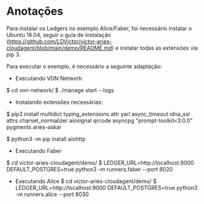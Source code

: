 # Anotações

Para instalar os Ledgers no exemplo Alice/Faber, foi necessário instalar o Ubuntu 18.04, seguir o guia de instalação (https://github.com/LDVictor/victor-aries-cloudagent/blob/main/demo/README.md) e instalar todas as extensões via pip 3.

Para executar o exemplo, é necessário a seguinte adaptação:

 - Executando VON Network:

$ cd von-network/
$ ./manage start --logs

 - Instalando extensões necessárias:

$ pip3 install multidict typing_extensions attr yarl async_timeout idna_ssl attrs charset_normalizer aiosignal qrcode asyncpg "prompt-toolkit<3.0.0" pygments aries-askar

$ python3 -m pip install aiohttp

 - Executando Faber

$ cd victor-aries-cloudagent/demo/
$ LEDGER_URL=http://localhost:9000 DEFAULT_POSTGRES=true python3 -m runners.faber --port 8020

 - Executando Alice
$ cd victor-aries-cloudagent/demo/
$ LEDGER_URL=http://localhost:9000 DEFAULT_POSTGRES=true python3 -m runners.alice --port 8030
